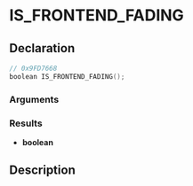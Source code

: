 # IS_FRONTEND_FADING

## Declaration
```cpp
// 0x9FD7668
boolean IS_FRONTEND_FADING();
```

### Arguments

### Results
- **boolean**

## Description

